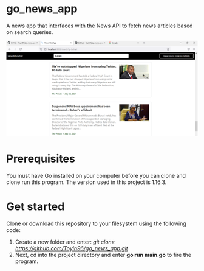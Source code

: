 # go_news_app
A news app that interfaces with the News API to fetch news articles based on search queries.

![alt text](assets/newsmuncher.png)

# Prerequisites
You must have Go installed on your computer before you can clone and clone run this program. The version used in this project is 1.16.3.

# Get started
Clone or download this repository to your filesystem using the following code: 

1. Create a new folder and enter: *git clone https://github.com/Toyin96/go_news_app.git*
2. Next, cd into the project directory and enter **go run main.go** to fire the program.